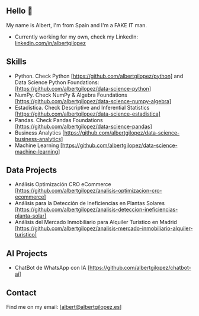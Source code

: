 ## Hello 👋

My name is Albert, I'm from Spain and I'm a FAKE IT man.

* Currently working for my own, check my LinkedIn: [linkedin.com/in/albertgilopez](https://www.linkedin.com/in/albertgilopez/)

## Skills

* Python. Check Python [https://github.com/albertgilopez/python] and Data Science Python Foundations: [https://github.com/albertgilopez/data-science-python]
* NumPy. Check NumPy & Algebra Foundations [https://github.com/albertgilopez/data-science-numpy-algebra]
* Estadística. Check Descriptive and Inferential Statistics [https://github.com/albertgilopez/data-science-estadistica]
* Pandas. Check Pandas Foundations [https://github.com/albertgilopez/data-science-pandas]
* Business Analytics [https://github.com/albertgilopez/data-science-business-analytics]
* Machine Learning [https://github.com/albertgilopez/data-science-machine-learning]

## Data Projects

* Análisis Optimización CRO eCommerce [https://github.com/albertgilopez/analisis-optimizacion-cro-ecommerce]
* Análisis para la Detección de Ineficiencias en Plantas Solares [https://github.com/albertgilopez/analisis-deteccion-ineficiencias-planta-solar]
* Análisis del Mercado Inmobiliario para Alquiler Turístico en Madrid [https://github.com/albertgilopez/analisis-mercado-inmobiliario-alquiler-turistico]

## AI Projects
* ChatBot de WhatsApp con IA [https://github.com/albertgilopez/chatbot-ai]
  
## Contact

Find me on my email: [albert@albertgilopez.es]
